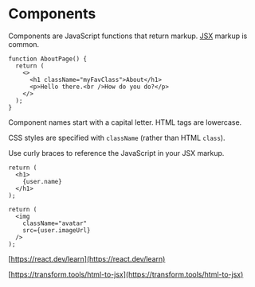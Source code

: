 # Components

Components are JavaScript functions that return markup. [JSX](https://react.dev/learn/writing-markup-with-jsx) markup is common.

```
function AboutPage() {
  return (
    <>
      <h1 className="myFavClass">About</h1>
      <p>Hello there.<br />How do you do?</p>
    </>
  );
}
```

Component names start with a capital letter. HTML tags are lowercase.

CSS styles are specified with `className` (rather than HTML `class`).

Use curly braces to reference the JavaScript in your JSX markup.

```
return (
  <h1>
    {user.name}
  </h1>
);
```

```
return (
  <img
    className="avatar"
    src={user.imageUrl}
  />
);
```

[https://react.dev/learn](https://react.dev/learn)

[https://transform.tools/html-to-jsx](https://transform.tools/html-to-jsx)
